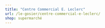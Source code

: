 ```yaml
---
title: "Centre Commercial E. Leclerc"
url: /le-gosier/centre-commercial-e-leclerc/
shop: supermarché
---
```


